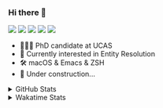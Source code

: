 ### Hi there 👋

[![](https://img.shields.io/badge/-Email-325180?logo=maildotru&logoColor=white&style=flat-square)](mailto:hi@wang.tianshu.me)
[![](https://img.shields.io/badge/-GitHub-black?logo=GitHub&style=flat-square)](https://github.com/tshu-w)
[![](https://img.shields.io/badge/-Telegram-26a5e4?labelColor=fafafa&logo=telegram&style=flat-square)](https://t.me/tshu_w) 
[![](https://img.shields.io/badge/-Twitter-1da1f2?logo=Twitter&logoColor=white&style=flat-square)](https://twitter.com/tshu_w)
[![](https://komarev.com/ghpvc/?username=tshu-w&color=blueviolet&style=flat-square)]()



- 🧑🏻‍🎓 PhD candidate at UCAS
- 🔭 Currently interested in Entity Resolution
- 🛠 macOS & Emacs & ZSH
- 🚧 Under construction...

<details>

<summary>GitHub Stats</summary>

![Tianshu's GitHub stats](https://github-readme-stats.vercel.app/api?username=tshu-w&show_icons=true&theme=buefy&count_private=true)
  
</details>


<details>
  <summary>Wakatime Stats</summary>

  Currently, files accessed by tramp cannot be tracked by wakatime, see https://github.com/wakatime/wakatime-mode/issues/27
  <br>
  
<!--START_SECTION:waka-->
![Code Time](http://img.shields.io/badge/Code%20Time-0%20secs-blue)

**I'm an Early 🐤** 

```text
🌞 Morning    53 commits     ███░░░░░░░░░░░░░░░░░░░░░░   14.4% 
🌆 Daytime    161 commits    ███████████░░░░░░░░░░░░░░   43.75% 
🌃 Evening    150 commits    ██████████░░░░░░░░░░░░░░░   40.76% 
🌙 Night      4 commits      ░░░░░░░░░░░░░░░░░░░░░░░░░   1.09%

```
📅 **I'm Most Productive on Monday** 

```text
Monday       85 commits     █████░░░░░░░░░░░░░░░░░░░░   23.1% 
Tuesday      54 commits     ███░░░░░░░░░░░░░░░░░░░░░░   14.67% 
Wednesday    52 commits     ███░░░░░░░░░░░░░░░░░░░░░░   14.13% 
Thursday     47 commits     ███░░░░░░░░░░░░░░░░░░░░░░   12.77% 
Friday       43 commits     ███░░░░░░░░░░░░░░░░░░░░░░   11.68% 
Saturday     50 commits     ███░░░░░░░░░░░░░░░░░░░░░░   13.59% 
Sunday       37 commits     ██░░░░░░░░░░░░░░░░░░░░░░░   10.05%

```


📊 **This Week I Spent My Time On** 

```text
💬 Programming Languages: 
sh                       16 hrs 22 mins      █████████████░░░░░░░░░░░░   55.39% 
Emacs Lisp               7 hrs 16 mins       ██████░░░░░░░░░░░░░░░░░░░   24.61% 
Org                      4 hrs 52 mins       ████░░░░░░░░░░░░░░░░░░░░░   16.51% 
Other                    30 mins             ░░░░░░░░░░░░░░░░░░░░░░░░░   1.71% 
JSON                     17 mins             ░░░░░░░░░░░░░░░░░░░░░░░░░   0.97%

🔥 Editors: 
Zsh                      16 hrs 22 mins      █████████████░░░░░░░░░░░░   55.39% 
Emacs                    13 hrs 11 mins      ███████████░░░░░░░░░░░░░░   44.61%

🐱‍💻 Projects: 
emacs                    7 hrs 36 mins       ██████░░░░░░░░░░░░░░░░░░░   25.73% 
ember                    5 hrs 46 mins       █████░░░░░░░░░░░░░░░░░░░░   19.56% 
Terminal                 5 hrs 26 mins       ████░░░░░░░░░░░░░░░░░░░░░   18.4% 
Unknown Project          5 hrs 1 min         ████░░░░░░░░░░░░░░░░░░░░░   17.0% 
universal-blocker        2 hrs 36 mins       ██░░░░░░░░░░░░░░░░░░░░░░░   8.85%

💻 Operating System: 
Mac                      17 hrs 56 mins      ███████████████░░░░░░░░░░   60.73% 
Linux                    11 hrs 36 mins      █████████░░░░░░░░░░░░░░░░   39.27%

```

**I Mostly Code in Python** 

```text
Python                   9 repos             ██████████░░░░░░░░░░░░░░░   42.86% 
HTML                     2 repos             ██░░░░░░░░░░░░░░░░░░░░░░░   9.52% 
Emacs Lisp               2 repos             ██░░░░░░░░░░░░░░░░░░░░░░░   9.52% 
JavaScript               2 repos             ██░░░░░░░░░░░░░░░░░░░░░░░   9.52% 
TeX                      2 repos             ██░░░░░░░░░░░░░░░░░░░░░░░   9.52%

```



 Last Updated on 23/05/2022 08:06:57 UTC
<!--END_SECTION:waka-->
</details>
